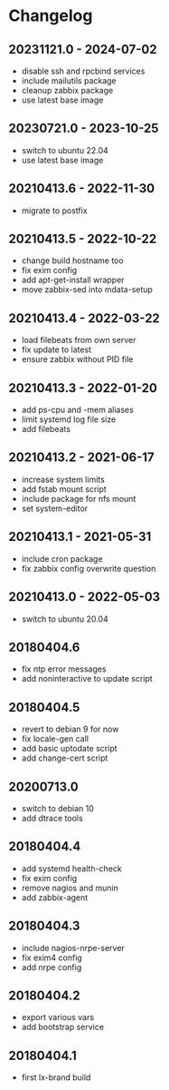 # Changelog

## 20231121.0 - 2024-07-02

* disable ssh and rpcbind services
* include mailutils package
* cleanup zabbix package
* use latest base image

## 20230721.0 - 2023-10-25

* switch to ubuntu 22.04
* use latest base image

## 20210413.6 - 2022-11-30

* migrate to postfix

## 20210413.5 - 2022-10-22

* change build hostname too
* fix exim config
* add apt-get-install wrapper
* move zabbix-sed into mdata-setup

## 20210413.4 - 2022-03-22

* load filebeats from own server
* fix update to latest
* ensure zabbix without PID file

## 20210413.3 - 2022-01-20

* add ps-cpu and -mem aliases
* limit systemd log file size
* add filebeats

## 20210413.2 - 2021-06-17

* increase system limits
* add fstab mount script
* include package for nfs mount
* set system-editor

## 20210413.1 - 2021-05-31

* include cron package
* fix zabbix config overwrite question

## 20210413.0 - 2022-05-03

* switch to ubuntu 20.04

## 20180404.6

* fix ntp error messages
* add noninteractive to update script

## 20180404.5

* revert to debian 9 for now
* fix locale-gen call
* add basic uptodate script
* add change-cert script

## 20200713.0

* switch to debian 10
* add dtrace tools

## 20180404.4

* add systemd health-check
* fix exim config
* remove nagios and munin
* add zabbix-agent

## 20180404.3

* include nagios-nrpe-server
* fix exim4 config
* add nrpe config

## 20180404.2

* export various vars
* add bootstrap service

## 20180404.1

* first lx-brand build
